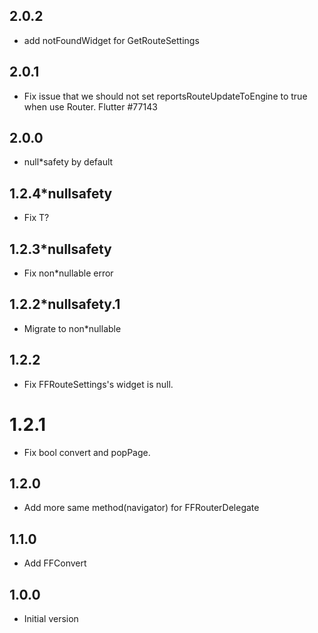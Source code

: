 ## 2.0.2

* add notFoundWidget for GetRouteSettings

## 2.0.1

* Fix issue that we should not set reportsRouteUpdateToEngine to true when use Router. Flutter #77143
  
## 2.0.0

* null*safety by default
## 1.2.4*nullsafety

* Fix T?

## 1.2.3*nullsafety

* Fix non*nullable error

## 1.2.2*nullsafety.1

* Migrate to non*nullable
## 1.2.2

* Fix FFRouteSettings's widget is null.
  
# 1.2.1

* Fix bool convert and popPage.
## 1.2.0

* Add more same method(navigator) for FFRouterDelegate

## 1.1.0

* Add FFConvert
## 1.0.0

* Initial version
